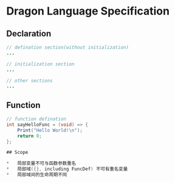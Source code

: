 # Dragon Language Specification

## Declaration

```java
// defination section(without initialization)
...

// initialization section
...

// other sections
...
```

## Function

```java
// function defination
int sayHelloFunc = (void) => {
    Print("Hello World!\n");
    return 0;
};

## Scope

*   局部变量不可与函数参数重名
*   局部域({}, including FuncDef) 不可有重名变量
*   局部域间的生命周期不同
